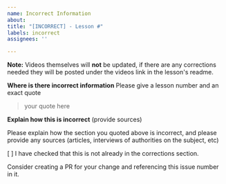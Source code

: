 ```yaml
---
name: Incorrect Information
about: 
title: "[INCORRECT] - Lesson #"
labels: incorrect
assignees: ''

---
```


**Note:** Videos themselves will **not** be updated, if there are any corrections needed they will be posted under the videos link in the lesson's readme. 

**Where is there incorrect information**
Please give a lesson number and an exact quote 

> your quote here

**Explain how this is incorrect** (provide sources)

Please explain how the section you quoted above is incorrect, and please provide any sources (articles, interviews of authorities on the subject, etc)


[ ] I have checked that this is not already in the corrections section.

Consider creating a PR for your change and referencing this issue number in it.